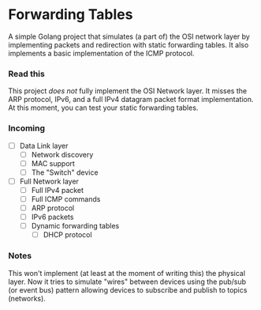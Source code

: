 # Forwarding Tables

A simple Golang project that simulates (a part of) the OSI network layer by implementing packets and redirection with static forwarding tables. It also implements a basic implementation of the ICMP protocol.

### Read this

This project *does not* fully implement the OSI Network layer. It misses the ARP protocol, IPv6, and a full IPv4 datagram packet
format implementation. At this moment, you can test your static forwarding tables.

### Incoming
- [ ] Data Link layer
  - [ ] Network discovery
  - [ ] MAC support
  - [ ] The "Switch" device
- [ ] Full Network layer
  - [ ] Full IPv4 packet 
  - [ ] Full ICMP commands
  - [ ] ARP protocol
  - [ ] IPv6 packets
  - [ ] Dynamic forwarding tables
    - [ ] DHCP protocol
       
### Notes
This won't implement (at least at the moment of writing this) the physical layer. Now it tries to simulate "wires" between devices using the pub/sub (or event bus) pattern
allowing devices to subscribe and publish to topics (networks).
